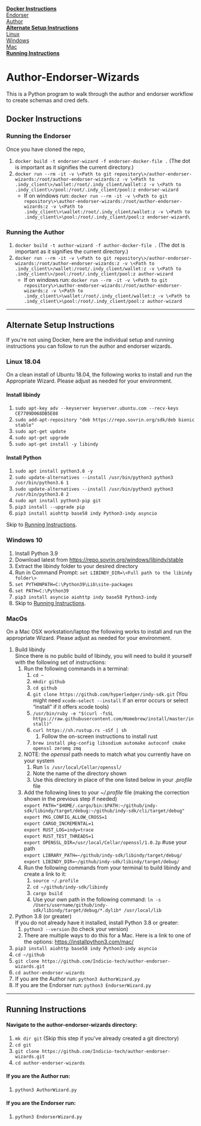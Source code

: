 [**Docker Instructions**](#docker)  
[Endorser](#endorser)  
[Author](#author)  
[**Alternate Setup Instructions**](#alternate)  
[Linux](#linux)  
[Windows](#windows)  
[Mac](#mac)  
[**Running Instructions**](#running)

# Author-Endorser-Wizards
This is a Python program to walk through the author and endorser workflow to create schemas and cred defs.

## Docker Instructions <a id="docker"></a>

### Running the Endorser <a id="endorser"></a>
Once you have cloned the repo,

1. `docker build -t endorser-wizard -f endorser-docker-file .` (The dot is important as it signifies the current directory.)
2. `docker run --rm -it -v \<Path to git repository\>/author-endorser-wizards:/root/author-endorser-wizards:z -v \<Path to .indy_client\>/wallet:/root/.indy_client/wallet:z -v \<Path to .indy_client\>/pool:/root/.indy_client/pool:z endorser-wizard`
    * If on windows run: `docker run --rm -it -v \<Path to git repository\>\author-endorser-wizards:/root/author-endorser-wizards:z -v \<Path to .indy_client\>\wallet:/root/.indy_client/wallet:z -v \<Path to .indy_client\>\pool:/root/.indy_client/pool:z endorser-wizard\`
### Running the Author <a id="author"></a>
1. `docker build -t author-wizard -f author-docker-file .` (The dot is important as it signifies the current directory.)
2. `docker run --rm -it -v \<Path to git repository\>/author-endorser-wizards:/root/author-endorser-wizards:z -v \<Path to .indy_client\>/wallet:/root/.indy_client/wallet:z -v \<Path to .indy_client\>/pool:/root/.indy_client/pool:z author-wizard`
   * If on windows run: `docker run --rm -it -v \<Path to git repository\>\author-endorser-wizards:/root/author-endorser-wizards:z -v \<Path to .indy_client\>\wallet:/root/.indy_client/wallet:z -v \<Path to .indy_client\>\pool:/root/.indy_client/pool:z author-wizard`
---

## Alternate Setup Instructions <a id="alternate"></a>
If you're not using Docker, here are the individual setup and running instructions you can follow to run the author and endorser wizards.

### Linux 18.04 <a id="linux"></a>

On a clean install of Ubuntu 18.04, the following works to install and run the Appropriate Wizard.  Please adjust as needed for your environment.
#### Install libindy
1. `sudo apt-key adv --keyserver keyserver.ubuntu.com --recv-keys CE7709D068DB5E88`
2. `sudo add-apt-repository "deb https://repo.sovrin.org/sdk/deb bionic stable"`
3. `sudo apt-get update`
4. `sudo apt-get upgrade`
5. `sudo apt-get install -y libindy`

#### Install Python
1. `sudo apt install python3.8 -y`
2. `sudo update-alternatives --install /usr/bin/python3 python3 /usr/bin/python3.6 1`
3. `sudo update-alternatives --install /usr/bin/python3 python3 /usr/bin/python3.8 2`
4. `sudo apt install python3-pip git`
5. `pip3 install --upgrade pip`
6. `pip3 install aiohttp base58 indy Python3-indy asyncio`

Skip to [Running Instructions](#running).


### Windows 10 <a id="windows"></a>
1. Install Python 3.9
2. Download latest from https://repo.sovrin.org/windows/libindy/stable
3. Extract the libindy folder to your desired directory
4. Run in Command Prompt: `set LIBINDY_DIR=\<Full path to the libindy folder\>`
5. `set PYTHONPATH=C:\Python39\Lib\site-packages`
6. `set PATH=C:\Python39`
7. `pip3 install asyncio aiohttp indy base58 Python3-indy`
8. Skip to [Running Instructions](#running).


### MacOs <a id="mac"></a>
On a Mac OSX workstation/laptop the following works to install and run the appropriate Wizard.  Please adjust as needed for your environment.

1. Build libindy  
Since there is no public build of libindy, you will need to build it yourself with the following set of instructions:
    1. Run the following commands in a terminal:
        1. `cd ~`
        2. `mkdir github`
        3. `cd github`
        4. `git clone https://github.com/hyperledger/indy-sdk.git` (You might need `xcode-select --install` if an error occurs or select “install” if it offers xcode tools)
        5. `/usr/bin/ruby -e "$(curl -fsSL https://raw.githubusercontent.com/Homebrew/install/master/install)"`
        6. `curl https://sh.rustup.rs -sSf | sh`
	        1. Follow the on-screen instructions to install rust
        7. `brew install pkg-config libsodium automake autoconf cmake openssl zeromq zmq`
    2. NOTE: the _openssl_ path needs to match what you currently have on your system
        1. Run `ls /usr/local/Cellar/openssl/`
        2. Note the name of the directory shown 
        3. Use this directory in place of the one listed below in your _.profile_ file 
    3. Add the following lines to your _~/.profile_ file (making the correction shown in the previous step if needed)  
`export PATH="$HOME/.cargo/bin:$PATH:~/github/indy-sdk/libindy/target/debug:~/github/indy-sdk/cli/target/debug"`  
`export PKG_CONFIG_ALLOW_CROSS=1`  
`export CARGO_INCREMENTAL=1`  
`export RUST_LOG=indy=trace`  
`export RUST_TEST_THREADS=1`  
`export OPENSSL_DIR=/usr/local/Cellar/openssl/1.0.2p` #use your path  
`export LIBRARY_PATH=~/github/indy-sdk/libindy/target/debug/`  
`export LIBINDY_DIR=~/github/indy-sdk/libindy/target/debug/`
    4. Run the following commands from your terminal to build libindy and create a link to it:
        1. `source ~/.profile`
        2. `cd ~/github/indy-sdk/libindy`
        3. `cargo build`
        4. Use your own path in the following command: `ln -s /Users/username/github/indy-sdk/libindy/target/debug/*.dylib* /usr/local/lib`
2. Python 3.8 (or greater)  
If you do not already have it installed, install Python 3.8 or greater:
    1. `python3 --version`  (to check your version)
    2. There are multiple ways to do this for a Mac. Here is a link to one of the options: <https://installpython3.com/mac/>
3. `pip3 install aiohttp base58 indy Python3-indy asyncio`
4. `cd ~/github`
5. `git clone https://github.com/Indicio-tech/author-endorser-wizards.git`
6. `cd author-endorser-wizards`
7. If you are the Author run: `python3 AuthorWizard.py`
8. If you are the Endorser run: `python3 EndorserWizard.py`

---


## Running Instructions <a id="running"></a>
#### Navigate to the author-endorser-wizards directory:
1. `mk dir git` (Skip this step if you've already created a git directory)
2. `cd git`
3. `git clone https://github.com/Indicio-tech/author-endorser-wizards.git`
4. `cd author-endorser-wizards`

#### If you are the Author run:
1. `python3 AuthorWizard.py`
#### If you are the Endorser run:
1. `python3 EndorserWizard.py`
